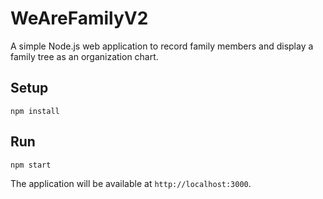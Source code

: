 # WeAreFamilyV2

A simple Node.js web application to record family members and display a family tree as an organization chart.

## Setup

```
npm install
```

## Run

```
npm start
```

The application will be available at `http://localhost:3000`.
